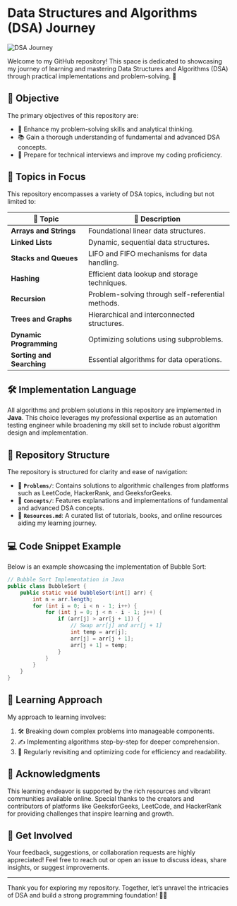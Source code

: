 # Data Structures and Algorithms (DSA) Journey

![DSA Journey](https://via.placeholder.com/800x200?text=Exploring+Data+Structures+and+Algorithms)

Welcome to my GitHub repository! This space is dedicated to showcasing my journey of learning and mastering Data Structures and Algorithms (DSA) through practical implementations and problem-solving. 🌟

## 🎯 Objective
The primary objectives of this repository are:
- 🧠 Enhance my problem-solving skills and analytical thinking.
- 📚 Gain a thorough understanding of fundamental and advanced DSA concepts.
- 💼 Prepare for technical interviews and improve my coding proficiency.

## 📌 Topics in Focus
This repository encompasses a variety of DSA topics, including but not limited to:

| 📝 Topic                  | 📖 Description                                   |
|------------------------|-----------------------------------------------|
| **Arrays and Strings** | Foundational linear data structures.         |
| **Linked Lists**       | Dynamic, sequential data structures.         |
| **Stacks and Queues**  | LIFO and FIFO mechanisms for data handling.  |
| **Hashing**            | Efficient data lookup and storage techniques.|
| **Recursion**          | Problem-solving through self-referential methods.|
| **Trees and Graphs**   | Hierarchical and interconnected structures.  |
| **Dynamic Programming**| Optimizing solutions using subproblems.      |
| **Sorting and Searching** | Essential algorithms for data operations. |

## 🛠️ Implementation Language
All algorithms and problem solutions in this repository are implemented in **Java**. This choice leverages my professional expertise as an automation testing engineer while broadening my skill set to include robust algorithm design and implementation.

## 📂 Repository Structure
The repository is structured for clarity and ease of navigation:
- 📁 **`Problems/`**: Contains solutions to algorithmic challenges from platforms such as LeetCode, HackerRank, and GeeksforGeeks.
- 📁 **`Concepts/`**: Features explanations and implementations of fundamental and advanced DSA concepts.
- 📁 **`Resources.md`**: A curated list of tutorials, books, and online resources aiding my learning journey.

## 💻 Code Snippet Example
Below is an example showcasing the implementation of Bubble Sort:

```java
// Bubble Sort Implementation in Java
public class BubbleSort {
    public static void bubbleSort(int[] arr) {
        int n = arr.length;
        for (int i = 0; i < n - 1; i++) {
            for (int j = 0; j < n - i - 1; j++) {
                if (arr[j] > arr[j + 1]) {
                    // Swap arr[j] and arr[j + 1]
                    int temp = arr[j];
                    arr[j] = arr[j + 1];
                    arr[j + 1] = temp;
                }
            }
        }
    }
}
```

## 📖 Learning Approach
My approach to learning involves:
1. 🛠️ Breaking down complex problems into manageable components.
2. ✍️ Implementing algorithms step-by-step for deeper comprehension.
3. 🔄 Regularly revisiting and optimizing code for efficiency and readability.

## 🙌 Acknowledgments
This learning endeavor is supported by the rich resources and vibrant communities available online. Special thanks to the creators and contributors of platforms like GeeksforGeeks, LeetCode, and HackerRank for providing challenges that inspire learning and growth.

## 🤝 Get Involved
Your feedback, suggestions, or collaboration requests are highly appreciated! Feel free to reach out or open an issue to discuss ideas, share insights, or suggest improvements.

---

Thank you for exploring my repository. Together, let’s unravel the intricacies of DSA and build a strong programming foundation! 🚀✨

